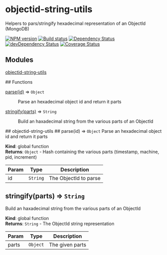 # objectid-string-utils

Helpers to pars/stringify hexadecimal representation of an ObjectId (MongoDB)


[![NPM version](https://badge.fury.io/js/objectid-string-utils.svg)](https://npmjs.org/package/objectid-string-utils)
[![Build status](https://secure.travis-ci.org/nfroidure/objectid-string-utils.svg)](https://travis-ci.org/nfroidure/objectid-string-utils)
[![Dependency Status](https://david-dm.org/nfroidure/objectid-string-utils.svg)](https://david-dm.org/nfroidure/objectid-string-utils)
[![devDependency Status](https://david-dm.org/nfroidure/objectid-string-utils/dev-status.svg)](https://david-dm.org/nfroidure/objectid-string-utils#info=devDependencies)
[![Coverage Status](https://coveralls.io/repos/nfroidure/objectid-string-utils/badge.svg?branch=master)](https://coveralls.io/r/nfroidure/objectid-string-utils?branch=master)



## Modules
<dl>
<dt><a href="#module_objectid-string-utils">objectid-string-utils</a></dt>
<dd></dd>
</dl>
## Functions
<dl>
<dt><a href="#parse">parse(id)</a> ⇒ <code>Object</code></dt>
<dd><p>Parse an hexadecimal object id and return it parts</p>
</dd>
<dt><a href="#stringify">stringify(parts)</a> ⇒ <code>String</code></dt>
<dd><p>Build an haxadecimal string from the various parts of an ObjectId</p>
</dd>
</dl>
<a name="module_objectid-string-utils"></a>
## objectid-string-utils
<a name="parse"></a>
## parse(id) ⇒ <code>Object</code>
Parse an hexadecimal object id and return it parts

**Kind**: global function  
**Returns**: <code>Object</code> - Hash containing the various parts (timestamp, machine, pid, increment)  

| Param | Type | Description |
| --- | --- | --- |
| id | <code>String</code> | The ObjectId to parse |

<a name="stringify"></a>
## stringify(parts) ⇒ <code>String</code>
Build an haxadecimal string from the various parts of an ObjectId

**Kind**: global function  
**Returns**: <code>String</code> - The ObjectId string representation  

| Param | Type | Description |
| --- | --- | --- |
| parts | <code>Object</code> | The given parts |
